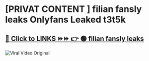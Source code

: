 
 # [PRIVAT CONTENT ] filian fansly leaks Onlyfans Leaked t3t5k

## <h2><a href="https://clipsfans.com/filian_fansly_leaks&ref=git">🔗 Click to LINKS ⏩⏩ 👉 🟢 filian fansly leaks </a></h2>

<a href="https://clipsfans.com/filian_fansly_leaks&ref=git" rel="nofollow" data-target="animated-image.originalLink"><img src="https://i.ibb.co.com/xMMVF88/686577567.gif" alt="Viral Video Original" style="max-width: 100%; display: inline-block;" data-target="animated-image.originalImage"></a>

